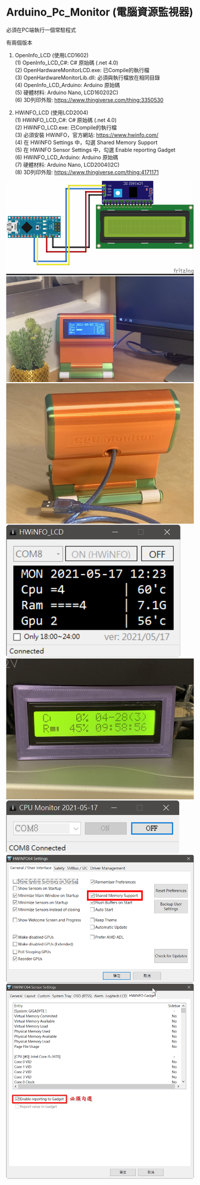 # Arduino_Pc_Monitor (電腦資源監視器)

必須在PC端執行一個常駐程式

有兩個版本
1. OpenInfo_LCD (使用LCD1602)  
   (1) OpenInfo_LCD_C#: C# 原始碼 (.net 4.0)  
   (2) OpenHardwareMonitorLCD.exe: 已Compile的執行檔  
   (3) OpenHardwareMonitorLib.dll: 必須與執行檔放在相同目錄  
   (4) OpenInfo_LCD_Arduino: Arduino 原始碼  
   (5) 硬體材料: Arduino Nano, LCD1602(I2C)  
   (6) 3D列印外殼: https://www.thingiverse.com/thing:3350530  
  
2. HWiNFO_LCD (使用LCD2004)  
   (1) HWiNFO_LCD_C#: C# 原始碼 (.net 4.0)  
   (2) HWiNFO_LCD.exe: 已Compile的執行檔  
   (3) 必須安裝 HWiNFO，官方網站: https://www.hwinfo.com/  
   (4) 在 HWiNFO Settings 中，勾選 Shared Memory Support  
   (5) 在 HWiNFO Sensor Settings 中，勾選 Enable reporting Gadget  
   (6) HWiNFO_LCD_Arduino: Arduino 原始碼  
   (7) 硬體材料: Arduino Nano, LCD2004(I2C)  
   (8) 3D列印外殼: https://www.thingiverse.com/thing:4171171  

![image](https://github.com/Chihhao/Arduino_Pc_Monitor/blob/master/image/wiring.png)
![image](https://github.com/Chihhao/Arduino_Pc_Monitor/blob/master/image/1.jpg)
![image](https://github.com/Chihhao/Arduino_Pc_Monitor/blob/master/image/2.jpg)
![image](https://github.com/Chihhao/Arduino_Pc_Monitor/blob/master/image/3.png)
![image](https://github.com/Chihhao/Arduino_Pc_Monitor/blob/master/image/4.jpg)
![image](https://github.com/Chihhao/Arduino_Pc_Monitor/blob/master/image/5.png)  
![image](https://github.com/Chihhao/Arduino_Pc_Monitor/blob/master/image/HWiNFO64_Settings_1.png)  
![image](https://github.com/Chihhao/Arduino_Pc_Monitor/blob/master/image/HWiNFO64_Settings_2.png)
